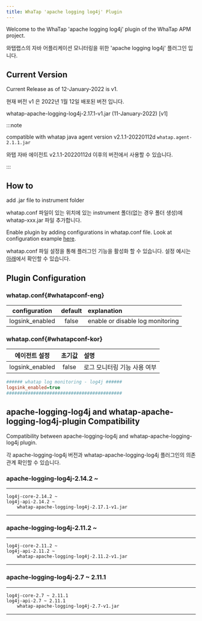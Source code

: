 ```yaml
---
title: WhaTap 'apache logging log4j' Plugin
---
```


Welcome to the WhaTap 'apache logging log4j' plugin of the WhaTap APM project.

와탭랩스의 자바 어플리케이션 모니터링을 위한 'apache logging log4j' 플러그인 입니다.

Current Version
---------------

Current Release as of 12-January-2022 is v1.

현재 버전 v1 은 2022년 1월 12일 배포된 버전 입니다.

whatap-apache-logging-log4j-2.17.1-v1.jar (11-January-2022) [v1]

:::note

compatible with whatap java agent version v2.1.1-20220112d ``whatap.agent-2.1.1.jar``

와탭 자바 에이전트 v2.1.1-20220112d 이후의 버전에서 사용할 수 있습니다.

:::

How to
------

add .jar file to instrument folder

whatap.conf 파일이 있는 위치에 있는 instrument 폴더(없는 경우 폴더 생성)에 whatap-xxx.jar 파일 추가합니다.

Enable plugin by adding configurations in whatap.conf file. Look at configuration example [here](#whatapconf-eng).

whatap.conf 파일 설정을 통해 플러그인 기능을 활성화 할 수 있습니다. 설정 예시는 [아래](#whatapconf-kor)에서 확인할 수 있습니다.

Plugin Configuration
--------------------

### whatap.conf{#whatapconf-eng}

| configuration          | default | explanation                                                                      |
| ---------------------- | :-----: | :------------------------------------------------------------------------------- |
| logsink_enabled        | false   | enable or disable log monitoring                                                 |

### whatap.conf{#whatapconf-kor}

| 에이전트 설정             | 초기값    | 설명                     |
| ---------------------- | :-----: | :---------------------- |
| logsink_enabled        | false   | 로그 모니터링 기능 사용 여부   |

```ini title='whatap.conf'
###### whatap log monitoring - log4j ######
logsink_enabled=true
###########################################
```

## apache-logging-log4j and whatap-apache-logging-log4j-plugin Compatibility

Compatibility between apache-logging-log4j and whatap-apache-logging-log4j plugin.

각 apache-logging-log4j 버전과 whatap-apache-logging-log4j 플러그인의 의존 관계 확인할 수 있습니다.

### apache-logging-log4j-2.14.2 ~

---
    log4j-core-2.14.2 ~
    log4j-api-2.14.2 ~
        whatap-apache-logging-log4j-2.17.1-v1.jar
---

### apache-logging-log4j-2.11.2 ~

---
    log4j-core-2.11.2 ~
    log4j-api-2.11.2 ~
        whatap-apache-logging-log4j-2.11.2-v1.jar
---

### apache-logging-log4j-2.7 ~ 2.11.1

---
    log4j-core-2.7 ~ 2.11.1
    log4j-api-2.7 ~ 2.11.1
        whatap-apache-logging-log4j-2.7-v1.jar
---
